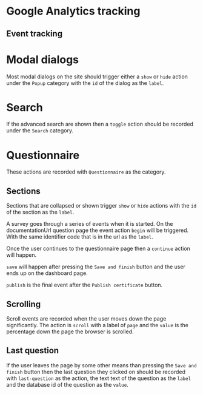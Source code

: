Google Analytics tracking
=========================

Event tracking
--------------

# Modal dialogs

Most modal dialogs on the site should trigger
either a `show` or `hide` action under the
`Popup` category with the `id` of the dialog
as the `label`.

# Search

If the advanced search are shown then a
`toggle` action should be recorded under the
`Search` category.

# Questionnaire

These actions are recorded with `Questionnaire`
as the category.

## Sections

Sections that are collapsed or shown trigger
`show` or `hide` actions with the `id` of the
section as the `label`.

A survey goes through a series of events when
it is started. On the documentationUrl question
page the event action `begin` will be triggered.
With the same identifier code that is in the url
as the `label`.

Once the user continues to the questionnaire page
then a `continue` action will happen.

`save` will happen after pressing the `Save and finish`
button and the user ends up on the dashboard page.

`publish` is the final event after the `Publish certificate`
button.

## Scrolling

Scroll events are recorded when the user moves down
the page significantly. The action is `scroll` with
a label of `page` and the `value` is the percentage
down the page the browser is scrolled.

## Last question

If the user leaves the page by some other means
than pressing the `Save and finish` button then
the last question they clicked on should be recorded
with `last-question` as the action, the text text
of the question as the `label` and the database id
of the question as the `value`.
